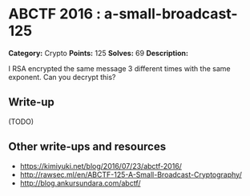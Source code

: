 # ABCTF 2016 : a-small-broadcast-125

**Category:** Crypto
**Points:** 125
**Solves:** 69
**Description:**

I RSA encrypted the same message 3 different times with the same exponent. Can you decrypt this?

## Write-up

(TODO)

## Other write-ups and resources

* https://kimiyuki.net/blog/2016/07/23/abctf-2016/
* http://rawsec.ml/en/ABCTF-125-A-Small-Broadcast-Cryptography/
* http://blog.ankursundara.com/abctf/
